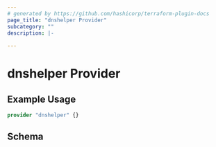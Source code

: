 ```yaml
---
# generated by https://github.com/hashicorp/terraform-plugin-docs
page_title: "dnshelper Provider"
subcategory: ""
description: |-
  
---
```


# dnshelper Provider



## Example Usage

```terraform
provider "dnshelper" {}
```

<!-- schema generated by tfplugindocs -->
## Schema
